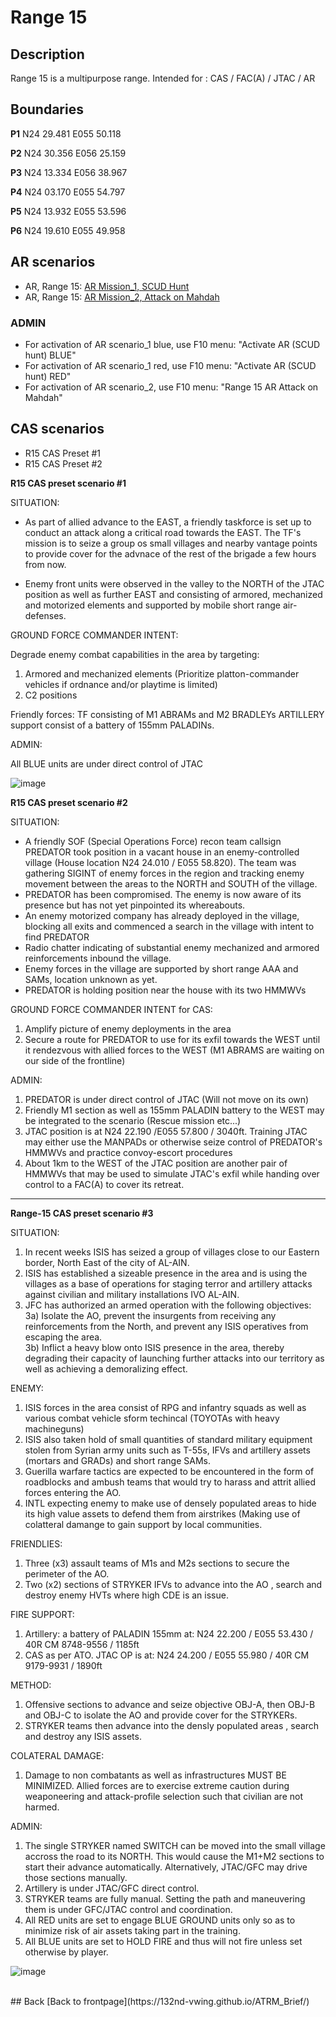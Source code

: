 # Range 15

## Description
Range 15 is a multipurpose range. Intended for : CAS / FAC(A) / JTAC / AR

## Boundaries
**P1**   N24 29.481 E055 50.118

**P2**   N24 30.356 E056 25.159

**P3**   N24 13.334 E056 38.967

**P4**   N24 03.170 E055 54.797

**P5**   N24 13.932 E055 53.596

**P6**   N24 19.610 E055 49.958


## AR scenarios
- AR, Range 15: [AR Mission_1, SCUD Hunt](/ATRM_Brief/Pages/R15_AR_TASK.html)
- AR, Range 15: [AR Mission_2, Attack on Mahdah](/ATRM_Brief/Pages/R15_AR_TASK_2.html)

### ADMIN
- For activation of AR scenario_1 blue, use F10 menu: "Activate AR (SCUD hunt) BLUE"
- For activation of AR scenario_1 red, use F10 menu: "Activate AR (SCUD hunt) RED"
- For activation of AR scenario_2, use F10 menu: "Range 15 AR Attack on Mahdah"

## CAS scenarios
- R15 CAS Preset #1
- R15 CAS Preset #2

**R15 CAS preset scenario #1**

SITUATION:

- As part of allied advance to the EAST, a friendly taskforce is set up to conduct an attack along a critical road towards the EAST. The TF's mission is to seize a group os small villages and nearby vantage points to provide cover for the advnace of the rest of the brigade a few hours from now.

- Enemy front units were observed in the valley to the NORTH of the JTAC position as well as further EAST and consisting of armored, mechanized and motorized elements and supported by mobile short range air-defenses.

GROUND FORCE COMMANDER INTENT:

Degrade enemy combat capabilities in the area by targeting:

1) Armored and mechanized elements (Prioritize platton-commander vehicles if ordnance and/or playtime is limited)
2) C2 positions

Friendly forces:
TF consisting of M1 ABRAMs and M2 BRADLEYs
ARTILLERY support consist of a battery of 155mm PALADINs.

ADMIN:

All BLUE units are under direct control of JTAC

![image](https://user-images.githubusercontent.com/42184209/143690331-a03c798c-c460-4b3d-acd3-504782c161a4.png)






**R15 CAS preset scenario #2**

SITUATION:

- A friendly SOF (Special Operations Force) recon team callsign PREDATOR took position in a vacant house in an enemy-controlled village (House location N24 24.010 / E055 58.820). The team was gathering SIGINT of enemy forces in the region and tracking enemy movement between the areas to the NORTH and SOUTH of the village.
- PREDATOR has been compromised. The enemy is now aware of its presence but has not yet pinpointed its whereabouts.
- An enemy motorized company has already deployed in the village, blocking all exits and commenced a search in the village with intent to find PREDATOR
- Radio chatter indicating of substantial enemy mechanized and armored reinforcements inbound the village.
- Enemy forces in the village are supported by short range AAA and SAMs, location unknown as yet.
- PREDATOR is holding position near the house with its two HMMWVs

GROUND FORCE COMMANDER INTENT for CAS:
1) Amplify picture of enemy deployments in the area
2) Secure a route for PREDATOR to use for its exfil towards the WEST until it rendezvous with allied forces to the WEST (M1 ABRAMS are waiting on our side of the frontline)

ADMIN:
1) PREDATOR is under direct control of JTAC (Will not move on its own)
2) Friendly M1 section as well as 155mm PALADIN battery to the WEST may be integrated to the scenario (Rescue mission etc...)
3) JTAC position is at N24 22.190 /E055 57.800 / 3040ft. Training JTAC may either use the MANPADs or otherwise seize control of PREDATOR's HMMWVs and practice convoy-escort procedures
4) About 1km to the WEST of the JTAC position are another pair of HMMWVs that may be used to simulate JTAC's exfil while handing over control to a FAC(A) to cover its retreat.


******************************************************************************


**Range-15 CAS preset scenario #3**

SITUATION:

1) In recent weeks ISIS has seized a group of villages close to our Eastern border, North East of the city of AL-AIN.<br>
2) ISIS has established a sizeable presence in the area and is using the villages as a base of operations for staging terror and artillery attacks against civilian and military installations IVO AL-AIN.<br>
3) JFC has authorized an armed operation with the following objectives:<br>
3a) Isolate the AO, prevent the insurgents from receiving any reinforcements from the North, and prevent any ISIS operatives from escaping the area.<br>
3b) Inflict a heavy blow onto ISIS presence in the area, thereby degrading their capacity of launching further attacks into our territory as well as achieving a demoralizing  effect.<br>

ENEMY:

1) ISIS forces in the area consist of RPG and infantry squads as well as various combat vehicle sform techincal (TOYOTAs with heavy machineguns) <br>
2) ISIS also taken hold of small quantities of standard military equipment stolen from Syrian army units such as T-55s, IFVs and artillery assets (mortars and GRADs) and short range SAMs. <br>
3) Guerilla warfare tactics are expected to be encountered in the form of roadblocks and ambush teams that would try to harass and attrit allied forces entering the AO. <br>
4) INTL expecting enemy to make use of densely populated areas to hide its high value assets to defend them from airstrikes (Making use of colatteral damange to gain support by local communities. <br>

FRIENDLIES:

1) Three (x3) assault teams of M1s and M2s sections to secure the perimeter of the AO. <br>
2) Two (x2) sections of STRYKER IFVs to advance into the AO , search and destroy enemy HVTs where high CDE is an issue. <br>

FIRE SUPPORT:

1) Artillery: a battery of PALADIN 155mm at: N24 22.200 / E055 53.430 / 40R CM 8748-9556 / 1185ft <br>
2) CAS as per ATO. JTAC OP is at: N24 24.200 / E055 55.980 / 40R CM 9179-9931 / 1890ft <br>

METHOD:

1) Offensive sections to advance and seize objective OBJ-A, then OBJ-B and OBJ-C to isolate the AO and provide cover for the STRYKERs. <br>
2) STRYKER teams then advance into the densly populated areas , search and destroy any ISIS assets. <br>

COLATERAL DAMAGE:

1) Damage to non combatants as well as infrastructures MUST BE MINIMIZED. Allied forces are to exercise extreme caution during weaponeering and attack-profile selection such that civilian are not harmed. <br>

ADMIN:

1) The single STRYKER named SWITCH can be moved into the small village accross the road to its NORTH. This would cause the M1+M2 sections to start their advance automatically. Alternatively, JTAC/GFC may drive those sections manually. <br>
2) Artillery is under JTAC/GFC direct control. <br>
3) STRYKER teams are fully manual. Setting the path and maneuvering them is under GFC/JTAC control and coordination. <br>
4) All RED units are set to engage BLUE GROUND units only so as to minimize risk of air assets taking part in the training. <br>
5) All BLUE units are set to HOLD FIRE and thus will not fire unless set otherwise by player. <br>

![image](https://user-images.githubusercontent.com/42184209/230796166-e23c9510-5628-4106-aa15-c9b5c4bc8487.png)


<br>
## Back
[Back to frontpage](https://132nd-vwing.github.io/ATRM_Brief/)
